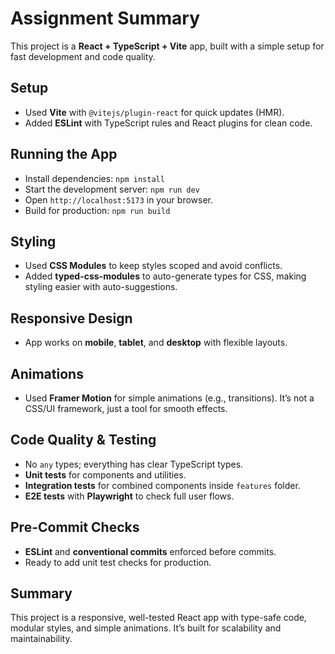 # Assignment Summary

This project is a **React + TypeScript + Vite** app, built with a simple setup for fast development and code quality.

## Setup
- Used **Vite** with `@vitejs/plugin-react` for quick updates (HMR).
- Added **ESLint** with TypeScript rules and React plugins for clean code.

## Running the App
- Install dependencies: `npm install`
- Start the development server: `npm run dev`
- Open `http://localhost:5173` in your browser.
- Build for production: `npm run build`

## Styling
- Used **CSS Modules** to keep styles scoped and avoid conflicts.
- Added **typed-css-modules** to auto-generate types for CSS, making styling easier with auto-suggestions.

## Responsive Design
- App works on **mobile**, **tablet**, and **desktop** with flexible layouts.

## Animations
- Used **Framer Motion** for simple animations (e.g., transitions). It’s not a CSS/UI framework, just a tool for smooth effects.

## Code Quality & Testing
- No `any` types; everything has clear TypeScript types.
- **Unit tests** for components and utilities.
- **Integration tests** for combined components inside `features` folder.
- **E2E tests** with **Playwright** to check full user flows.

## Pre-Commit Checks
- **ESLint** and **conventional commits** enforced before commits.
- Ready to add unit test checks for production.

## Summary
This project is a responsive, well-tested React app with type-safe code, modular styles, and simple animations. It’s built for scalability and maintainability.